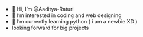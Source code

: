 - 👋 Hi, I’m @Aaditya-Raturi
- 👀 I’m interested in coding and web designing 
- 🌱 I’m currently learning python ( i am a newbie XD )
- looking forward for big projects
